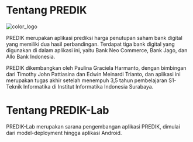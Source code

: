 # Tentang PREDIK

![color_logo](https://github.com/paulinagh/stock-prediction-frontend/assets/74087743/cb9b4bbf-151f-4284-b9f7-032da96b437e)

PREDIK merupakan aplikasi prediksi harga penutupan saham bank digital yang memiliki dua hasil perbandingan. Terdapat tiga bank digital yang digunakan di dalam aplikasi ini, yaitu Bank Neo Commerce, Bank Jago, dan Allo Bank Indonesia.

PREDIK dikembangkan oleh Paulina Graciela Harmanto, dengan bimbingan dari Timothy John Pattiasina dan Edwin Meinardi Trianto, dan aplikasi ini merupakan tugas akhir setelah menempuh 3,5 tahun pembelajaran S1-Teknik Informatika di Institut Informatika Indonesia Surabaya.
# Tentang PREDIK-Lab

PREDIK-Lab merupakan sarana pengembangan aplikasi PREDIK, dimulai dari model-deployment hingga aplikasi Android.

